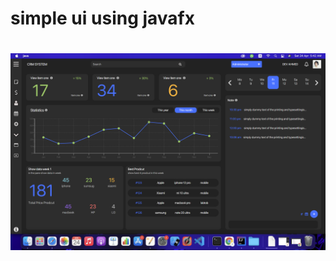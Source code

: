<h1>simple ui using javafx<h1>
<img src="https://github.com/AhmedHassani/javafx-ui/blob/m1/src/main/resources/image/Screenshot%202021-04-24%20at%205.42.49%20AM.png">

